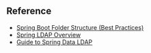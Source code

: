 ## Reference
- [Spring Boot Folder Structure (Best Practices)](https://malshani-wijekoon.medium.com/spring-boot-folder-structure-best-practices-18ef78a81819#:~:text=Other%20than%20src%2Fmain%2Fjava,contains%20all%20your%20test%20classes.)
- [Spring LDAP Overview](https://www.baeldung.com/spring-ldap)
- [Guide to Spring Data LDAP](https://www.baeldung.com/spring-data-ldap)